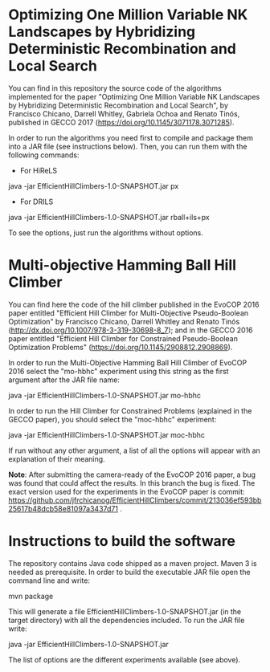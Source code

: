 # Optimizing One Million Variable NK Landscapes by Hybridizing Deterministic Recombination and  Local Search

You can find in this repository the source code of the algorithms implemented for the paper "Optimizing One Million Variable NK Landscapes by Hybridizing Deterministic Recombination and  Local Search", by Francisco Chicano, Darrell Whitley, Gabriela Ochoa and Renato Tinós, published in GECCO 2017 (https://doi.org/10.1145/3071178.3071285).

In order to run the algorithms you need first to compile and package them into a JAR file (see instructions below). Then, you can run them with the following commands:

* For HiReLS

java -jar EfficientHillClimbers-1.0-SNAPSHOT.jar px  <options omitted>

* For DRILS

java -jar EfficientHillClimbers-1.0-SNAPSHOT.jar rball+ils+px  <options omitted>

To see the options, just run the algorithms without options. 

# Multi-objective Hamming Ball Hill Climber


You can find here the code of the hill climber published in the EvoCOP 2016 paper entitled "Efficient Hill Climber for Multi-Objective Pseudo-Boolean Optimization" by Francisco Chicano, Darrell Whitley and Renato Tinós (http://dx.doi.org/10.1007/978-3-319-30698-8_7); and in the GECCO 2016 paper entitled "Efficient Hill Climber for Constrained Pseudo-Boolean Optimization Problems" (https://doi.org/10.1145/2908812.2908869).

In order to run the Multi-Objective Hamming Ball Hill Climber of EvoCOP 2016 select the "mo-hbhc" experiment using this string as the first argument after the JAR file name:

java -jar EfficientHillClimbers-1.0-SNAPSHOT.jar mo-hbhc

In order to run the Hill Climber for Constrained Problems (explained in the GECCO paper), you should select the "moc-hbhc" experiment:

java -jar EfficientHillClimbers-1.0-SNAPSHOT.jar moc-hbhc

If run without any other argument, a list of all the options will appear with an explanation of their meaning.


**Note**: After submitting the camera-ready of the EvoCOP 2016 paper, a bug was found that could affect the results. In this branch the bug is fixed. The exact version used for the experiments in the EvoCOP paper is commit: https://github.com/jfrchicanog/EfficientHillClimbers/commit/213036ef593bb25617b48dcb58e81097a3437d71 .


# Instructions to build the software

The repository contains Java code shipped as a maven project. Maven 3 is needed as prerequisite. In order to build the executable JAR file open the command line and write:

mvn package

This will generate a file EfficientHillClimbers-1.0-SNAPSHOT.jar (in the target directory) with all the dependencies included. To run the JAR file write:

java -jar EfficientHillClimbers-1.0-SNAPSHOT.jar

The list of options are the different experiments available (see above).

